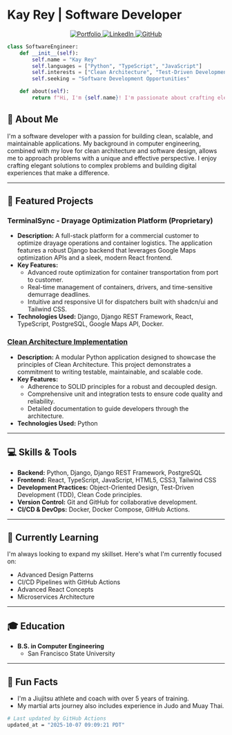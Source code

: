 # Kay Rey | Software Developer

<div align="center">
  <a href="https://kevbreyes.com/">
    <img src="https://img.shields.io/badge/Portfolio-website-blue?style=for-the-badge" alt="Portfolio">
  </a>
  <a href="https://www.linkedin.com/in/kevbreyes">
    <img src="https://img.shields.io/badge/LinkedIn-blue?style=for-the-badge&logo=linkedin&logoColor=white" alt="LinkedIn">
  </a>
  <a href="https://github.com/kay-rey">
    <img src="https://img.shields.io/badge/GitHub-black?style=for-the-badge&logo=github&logoColor=white" alt="GitHub">
  </a>
</div>

```python
class SoftwareEngineer:
    def __init__(self):
        self.name = "Kay Rey"
        self.languages = ["Python", "TypeScript", "JavaScript"]
        self.interests = ["Clean Architecture", "Test-Driven Development", "Full-Stack Development"]
        self.seeking = "Software Development Opportunities"

    def about(self):
        return f"Hi, I'm {self.name}! I'm passionate about crafting elegant solutions to complex problems."
```

## 👋 About Me

I'm a software developer with a passion for building clean, scalable, and maintainable applications. My background in computer engineering, combined with my love for clean architecture and software design, allows me to approach problems with a unique and effective perspective. I enjoy crafting elegant solutions to complex problems and building digital experiences that make a difference.

---

## 🚀 Featured Projects

### TerminalSync - Drayage Optimization Platform (Proprietary)

- **Description:** A full-stack platform for a commercial customer to optimize drayage operations and container logistics. The application features a robust Django backend that leverages Google Maps optimization APIs and a sleek, modern React frontend.
- **Key Features:**
  - Advanced route optimization for container transportation from port to customer.
  - Real-time management of containers, drivers, and time-sensitive demurrage deadlines.
  - Intuitive and responsive UI for dispatchers built with shadcn/ui and Tailwind CSS.
- **Technologies Used:** Django, Django REST Framework, React, TypeScript, PostgreSQL, Google Maps API, Docker.

### [Clean Architecture Implementation](https://github.com/kay-rey/CardGames)

- **Description:** A modular Python application designed to showcase the principles of Clean Architecture. This project demonstrates a commitment to writing testable, maintainable, and scalable code.
- **Key Features:**
  - Adherence to SOLID principles for a robust and decoupled design.
  - Comprehensive unit and integration tests to ensure code quality and reliability.
  - Detailed documentation to guide developers through the architecture.
- **Technologies Used:** Python

---

## 💻 Skills & Tools

- **Backend:** Python, Django, Django REST Framework, PostgreSQL
- **Frontend:** React, TypeScript, JavaScript, HTML5, CSS3, Tailwind CSS
- **Development Practices:** Object-Oriented Design, Test-Driven Development (TDD), Clean Code principles.
- **Version Control:** Git and GitHub for collaborative development.
- **CI/CD & DevOps:** Docker, Docker Compose, GitHub Actions.

---

## 🌱 Currently Learning

I'm always looking to expand my skillset. Here's what I'm currently focused on:

- Advanced Design Patterns
- CI/CD Pipelines with GitHub Actions
- Advanced React Concepts
- Microservices Architecture

---

## 🎓 Education

- **B.S. in Computer Engineering**
  - San Francisco State University

---

## 🥋 Fun Facts

- I'm a Jiujitsu athlete and coach with over 5 years of training.
- My martial arts journey also includes experience in Judo and Muay Thai.

<div align="left">

```bash
# Last updated by GitHub Actions
updated_at = "2025-10-07 09:09:21 PDT"
```

</div>
